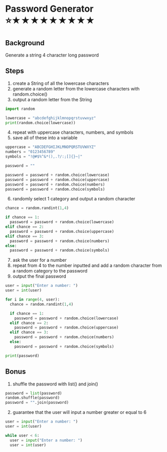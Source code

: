 # Password Generator <br> ⭐★★★★★★★★★

## Background

Generate a string 4 character long password

## Steps

1. create a String of all the lowercase characters
2. generate a random letter from the lowercase characters with random.choice()
3. output a random letter from the String

```python
import random

lowercase = "abcdefghijklmnopqrstuvwxyz"
print(random.choice(lowercase))
```

4. repeat with uppercase characters, numbers, and symbols
5. save all of these into a variable

```python
uppercase = "ABCDEFGHIJKLMNOPQRSTUVWXYZ"
numbers = "0123456789"
symbols = "!@#$%^&*(),.?/:;[]{}~|"

password = ""

password = password + random.choice(lowercase)
password = password + random.choice(uppercase)
password = password + random.choice(numbers)
password = password + random.choice(symbols)
```

6. randomly select 1 category and output a random character

```python
chance = random.randint(1,4)

if chance == 1:
  password = password + random.choice(lowercase)
elif chance == 2:
  password = password + random.choice(uppercase)
elif chance == 3:
  password = password + random.choice(numbers)
else:
  password = password + random.choice(symbols)
```

7. ask the user for a number
8. repeat from 4 to the number inputted and add a random character from a random category to the password
9. output the final password

```python
user = input("Enter a number: ")
user = int(user)

for i in range(4, user):
  chance = random.randint(1,4)

  if chance == 1:
    password = password + random.choice(lowercase)
  elif chance == 2:
    password = password + random.choice(uppercase)
  elif chance == 3:
    password = password + random.choice(numbers)
  else:
    password = password + random.choice(symbols)

print(password)
```

## Bonus

1. shuffle the password with list() and join()

```python
password = list(password)
random.shuffle(password)
password = "".join(password)
```

2. guarantee that the user will input a number greater or equal to 6

```python
user = input("Enter a number: ")
user = int(user)

while user < 6:
  user = input("Enter a number: ")
  user = int(user)
```
